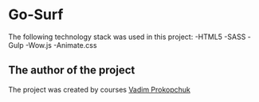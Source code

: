 Go-Surf
=============================

The following technology stack was used in this project: 
-HTML5
-SASS
-Gulp
-Wow.js
-Animate.css

The author of the project
-----------
The project was created by courses [Vadim Prokopchuk](https://www.youtube.com/c/%D0%9E%D1%820%D0%B4%D0%BE1/channels)
